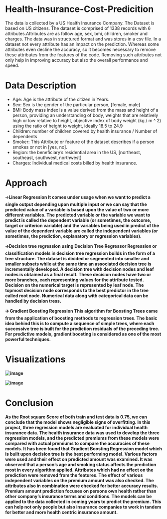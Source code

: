 # Health-Insurance-Cost-Predicition
The data is collected by a US Health Insurance Company. The Dataset is based on US citizens. The dataset is comprised of 1338 records with 6 attributes.Attributes are as follow age, sex, bmi,
children, smoker and charges. The data was in structured format
and was stores in a csv file. In a dataset not every attribute has
an impact on the prediction. Whereas some attributes even
decline the accuracy, so it becomes necessary to remove these
attributes from the features of the code. Removing such
attributes not only help in improving accuracy but also the
overall performance and speed.


# Data Description
<ul>
<li>Age: Age is the attribute of the citizen in Years.</li>

<li>Sex: Sex is the gender of the particular person, [female, male]</li>

<li>BMI: Body mass index is a value derived from the mass and height of a person,
providing an understanding of body, weights that are relatively high or low relative
to height, objective index of body weight (kg / m ^ 2) using the ratio of height to
weight, ideally 18.5 to 24.9</li>

<li>Children: number of children covered by health insurance / Number of dependents</li>

<li>Smoker: This Attribute or feature of the dataset describes if a person smokes or not
in [yes, no].</li>

<li>Region: the beneficiary’s residential area in the US, [northeast, southeast,
southwest, northwest]</li>

<li>Charges: Individual medical costs billed by health insurance.</li>

</ul>


# Approach 

 🡪<b>Linear Regression<b/>
It comes under usage when we want to predict a single output depending
upon multiple input or we can say that the predicted value of a variable is
based upon the value of two or more different variables. The predicted
variable or the variable we want to predict is called the dependent variable
(or sometimes, the outcome, target or criterion variable) and the variables
being used in predict of the value of the dependent variable are called the
independent variables (or sometimes, the prediction, explanatory or
regression variables).  

🡪<b>Decision tree regression using Decision Tree Regressor<b/>
Regression or classification models in decision tree regression builds in the
form of a tree structure. The dataset is divided or segmented into smaller
and smaller subsets while at the same time an associated decision tree is
incrementally developed. A decision tree with decision nodes and leaf nodes
is obtained as a final result. These decision nodes have two or more
branches, each representing values for the attribute tested. Decision on the
numerical target is represented by leaf node. The topmost decision node
corresponds to the best predictor in the tree called root node. Numerical
data along with categorical data can be handled by decision tress.


🡪<b> Gradient Boosting Regression<b/>
This algorithm for Boosting Trees came from the application of boosting
methods to regression trees. The basic idea behind this is to compute a
sequence of simple trees, where each successive tree is built for the
prediction residuals of the preceding tree. For predictive models, gradient
boosting is considered as one of the most powerful techniques.


# Visualizations

![image](https://github.com/moremnitesh47/Health-Insurance-Cost-Predicition/assets/144453984/7d42a7db-1cbf-4ec2-8cba-29b9da10dab8)


![image](https://github.com/moremnitesh47/Health-Insurance-Cost-Predicition/assets/144453984/c31142a6-ee1c-406b-8ec0-f71fb9760401)



# Conclusion

As the Root square Score of both train and test data is 0.75, we can conclude
that the model shows negligible signs of overfitting.
In this project, three regression models are evaluated for individual health
insurance data. The health insurance data was used to develop the three
regression models, and the predicted premiums from these models were
compared with actual premiums to compare the accuracies of these models. It
has been found that Gradient Boosting Regression model which is built upon
decision tree is the best performing model.
Various factors were used and their effect on predicted amount was examined. It
was observed that a person’s age and smoking status affects the prediction most
in every algorithm applied. Attributes which had no effect on the prediction were
removed from the features.
The effect of various independent variables on the premium amount was also
checked. The attributes also in combination were checked for better accuracy
results.
Premium amount prediction focuses on persons own health rather than other
company’s insurance terms and conditions. The models can be applied to the
data collected in coming years to predict the premium. This can help not only
people but also insurance companies to work in tandem for better and more
health centric insurance amount.
